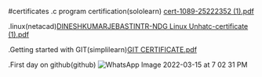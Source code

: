 
#certificates
  .c program certification(sololearn) [cert-1089-25222352 (1).pdf](https://github.com/DINESHKUMARJEBASTINTR/M1_March_2022/files/8253686/cert-1089-25222352.1.pdf)


  .linux(netacad)[DINESHKUMARJEBASTINTR-NDG Linux Unhatc-certificate (1).pdf](https://github.com/DINESHKUMARJEBASTINTR/M1_March_2022/files/8253688/DINESHKUMARJEBASTINTR-NDG.Linux.Unhatc-certificate.1.pdf)

  .Getting started with GIT(simplilearn)[GIT CERTIFICATE.pdf](https://github.com/DINESHKUMARJEBASTINTR/M1_March_2022/files/8253691/GIT.CERTIFICATE.pdf)

  .First day on github(github) ![WhatsApp Image 2022-03-15 at 7 02 31 PM](https://user-images.githubusercontent.com/101498911/158388884-447fc908-93d5-4c90-b453-26fd293a86ff.jpeg)


  
